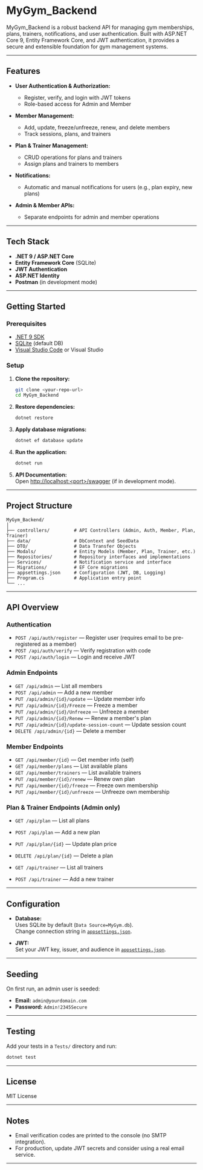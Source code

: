 # MyGym_Backend

MyGym_Backend is a robust backend API for managing gym memberships, plans, trainers, notifications, and user authentication. Built with ASP.NET Core 9, Entity Framework Core, and JWT authentication, it provides a secure and extensible foundation for gym management systems.

---

## Features

- **User Authentication & Authorization:**  
  - Register, verify, and login with JWT tokens  
  - Role-based access for Admin and Member

- **Member Management:**  
  - Add, update, freeze/unfreeze, renew, and delete members  
  - Track sessions, plans, and trainers

- **Plan & Trainer Management:**  
  - CRUD operations for plans and trainers  
  - Assign plans and trainers to members

- **Notifications:**  
  - Automatic and manual notifications for users (e.g., plan expiry, new plans)

- **Admin & Member APIs:**  
  - Separate endpoints for admin and member operations

---

## Tech Stack

- **.NET 9 / ASP.NET Core**
- **Entity Framework Core** (SQLite)
- **JWT Authentication**
- **ASP.NET Identity**
- **Postman** (in development mode)

---

## Getting Started

### Prerequisites

- [.NET 9 SDK](https://dotnet.microsoft.com/download)
- [SQLite](https://www.sqlite.org/download.html) (default DB)
- [Visual Studio Code](https://code.visualstudio.com/) or Visual Studio

### Setup

1. **Clone the repository:**
   ```sh
   git clone <your-repo-url>
   cd MyGym_Backend
   ```

2. **Restore dependencies:**
   ```sh
   dotnet restore
   ```

3. **Apply database migrations:**
   ```sh
   dotnet ef database update
   ```

4. **Run the application:**
   ```sh
   dotnet run
   ```

5. **API Documentation:**  
   Open [http://localhost:\<port\>/swagger](http://localhost:<port>/swagger) (if in development mode).

---

## Project Structure

```
MyGym_Backend/
│
├── controllers/         # API Controllers (Admin, Auth, Member, Plan, Trainer)
├── data/                # DbContext and SeedData
├── DTO/                 # Data Transfer Objects
├── Modals/              # Entity Models (Member, Plan, Trainer, etc.)
├── Repositories/        # Repository interfaces and implementations
├── Services/            # Notification service and interface
├── Migrations/          # EF Core migrations
├── appsettings.json     # Configuration (JWT, DB, Logging)
├── Program.cs           # Application entry point
└── ...
```

---

## API Overview

### Authentication

- `POST /api/auth/register` — Register user (requires email to be pre-registered as a member)
- `POST /api/auth/verify` — Verify registration with code
- `POST /api/auth/login` — Login and receive JWT

### Admin Endpoints

- `GET /api/admin` — List all members
- `POST /api/admin` — Add a new member
- `PUT /api/admin/{id}/update` — Update member info
- `PUT /api/admin/{id}/Freeze` — Freeze a member
- `PUT /api/admin/{id}/Unfreeze` — Unfreeze a member
- `PUT /api/admin/{id}/Renew` — Renew a member's plan
- `PUT /api/admin/{id}/update-session-count` — Update session count
- `DELETE /api/admin/{id}` — Delete a member

### Member Endpoints

- `GET /api/member/{id}` — Get member info (self)
- `GET /api/member/plans` — List available plans
- `GET /api/member/trainers` — List available trainers
- `PUT /api/member/{id}/renew` — Renew own plan
- `PUT /api/member/{id}/freeze` — Freeze own membership
- `PUT /api/member/{id}/unfreeze` — Unfreeze own membership

### Plan & Trainer Endpoints (Admin only)

- `GET /api/plan` — List all plans
- `POST /api/plan` — Add a new plan
- `PUT /api/plan/{id}` — Update plan price
- `DELETE /api/plan/{id}` — Delete a plan

- `GET /api/trainer` — List all trainers
- `POST /api/trainer` — Add a new trainer

---

## Configuration

- **Database:**  
  Uses SQLite by default (`Data Source=MyGym.db`).  
  Change connection string in [`appsettings.json`](appsettings.json).

- **JWT:**  
  Set your JWT key, issuer, and audience in [`appsettings.json`](appsettings.json).

---

## Seeding

On first run, an admin user is seeded:
- **Email:** `admin@yourdomain.com`
- **Password:** `Admin!2345Secure`

---

## Testing

Add your tests in a `Tests/` directory and run:
```sh
dotnet test
```

---

## License

MIT License

---

## Notes

- Email verification codes are printed to the console (no SMTP integration).
- For production, update JWT secrets and consider using a real email service.

---
